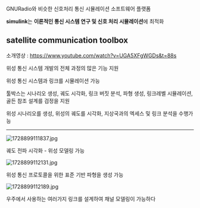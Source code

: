 GNURadio와 비슷한 신호처리 통신 시뮬레이션 소프트웨어 플랫폼

**simulink**는 **이론적인 통신 시스템 연구 및 신호 처리 시뮬레이션**에 최적화

## satellite communication toolbox

소개영상 : https://www.youtube.com/watch?v=UGA5XFgWGDs&t=88s

위성 통신 시스템 개발의 전체 과정의 많은 기능 지원

위성 통신 시스템과 링크를 시뮬레이션 가능

툴박스는 시나리오 생성, 궤도 시각화, 링크 버짓 분석, 파형 생성, 링크레벨 시뮬레이션, 골든 참조 설계를 검정을 지원

위성 시나리오를 생성, 위성의 궤도를 시각화, 지상국과의 엑세스 및 링크 분석을 수행가능

---

![1728899111837.jpg](attachment:4dd44824-9b52-42ec-b1b3-49ea5aef4b75:1728899111837.jpg)

궤도 전파 시각화 - 위성 모델링 가능 

![1728899112131.jpg](attachment:b39f8477-4454-42df-820e-b63d46a9cad9:1728899112131.jpg)

위성 통신 프로토콜을 위한 표준 기반 파형을 생성 가능

![1728899112189.jpg](attachment:6b220812-6d28-446c-a5ba-7c24ed562469:1728899112189.jpg)

우주에서 사용하는 여러가지 링크를 설계하여 채널 모델링이 가능하다
